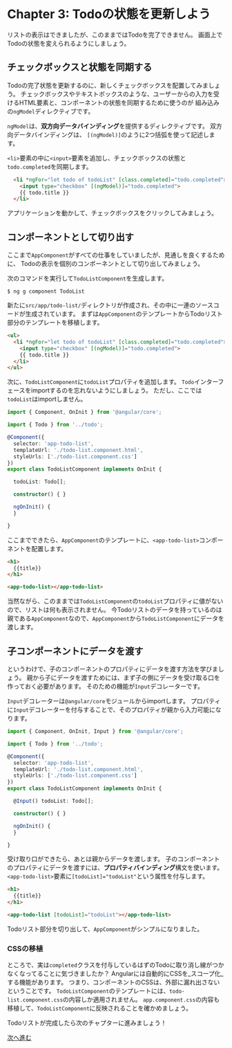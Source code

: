 # Chapter 3: Todoの状態を更新しよう

リストの表示はできましたが、このままではTodoを完了できません。
画面上でTodoの状態を変えられるようにしましょう。

## チェックボックスと状態を同期する

Todoの完了状態を更新するのに、新しくチェックボックスを配置してみましょう。
チェックボックスやテキストボックスのような、ユーザーからの入力を受けるHTML要素と、コンポーネントの状態を同期するために使うのが
組み込みの`ngModel`ディレクティブです。

`ngModel`は、**双方向データバインディング**を提供するディレクティブです。
双方向データバインディングは、 `[(ngModel)]`のように2つ括弧を使って記述します。

`<li>`要素の中に`<input>`要素を追加し、チェックボックスの状態と`todo.completed`を同期します。

```html
  <li *ngFor="let todo of todoList" [class.completed]="todo.completed">
    <input type="checkbox" [(ngModel)]="todo.completed">
    {{ todo.title }}
  </li>
```

アプリケーションを動かして、チェックボックスをクリックしてみましょう。

## コンポーネントとして切り出す

ここまで`AppComponent`がすべての仕事をしていましたが、見通しを良くするために、
Todoの表示を個別のコンポーネントとして切り出してみましょう。

次のコマンドを実行して`TodoListComponent`を生成します。

```
$ ng g component TodoList
```

新たに`src/app/todo-list/`ディレクトリが作成され、その中に一連のソースコードが生成されています。
まずは`AppComponent`のテンプレートからTodoリスト部分のテンプレートを移植します。

```html
<ul>
  <li *ngFor="let todo of todoList" [class.completed]="todo.completed">
    <input type="checkbox" [(ngModel)]="todo.completed">
    {{ todo.title }}
  </li>
</ul>
```

次に、`TodoListComponent`に`todoList`プロパティを追加します。
`Todo`インターフェースをimportするのを忘れないようにしましょう。
ただし、ここでは`todoList`はimportしません。

```ts
import { Component, OnInit } from '@angular/core';

import { Todo } from '../todo';

@Component({
  selector: 'app-todo-list',
  templateUrl: './todo-list.component.html',
  styleUrls: ['./todo-list.component.css']
})
export class TodoListComponent implements OnInit {

  todoList: Todo[];

  constructor() { }

  ngOnInit() {
  }

}
```

ここまでできたら、`AppComponent`のテンプレートに、`<app-todo-list>`コンポーネントを配置します。

```html
<h1>
  {{title}}
</h1>

<app-todo-list></app-todo-list>
```

当然ながら、このままでは`TodoListComponent`の`todoList`プロパティに値がないので、リストは何も表示されません。
今Todoリストのデータを持っているのは親である`AppComponent`なので、`AppComponent`から`TodoListComponent`にデータを渡します。

## 子コンポーネントにデータを渡す

というわけで、子のコンポーネントのプロパティにデータを渡す方法を学びましょう。
親から子にデータを渡すためには、まず子の側にデータを受け取る口を作っておく必要があります。
そのための機能が`Input`デコレーターです。

`Input`デコレーターは`@angular/core`モジュールからimportします。
プロパティに`Input`デコレーターを付与することで、そのプロパティが親から入力可能になります。

```ts
import { Component, OnInit, Input } from '@angular/core';

import { Todo } from '../todo';

@Component({
  selector: 'app-todo-list',
  templateUrl: './todo-list.component.html',
  styleUrls: ['./todo-list.component.css']
})
export class TodoListComponent implements OnInit {

  @Input() todoList: Todo[];

  constructor() { }

  ngOnInit() {
  }

}
```

受け取り口ができたら、あとは親からデータを渡します。
子のコンポーネントのプロパティにデータを渡すには、**プロパティバインディング**構文を使います。
`<app-todo-list>`要素に`[todoList]="todoList"`という属性を付与します。

```html
<h1>
  {{title}}
</h1>

<app-todo-list [todoList]="todoList"></app-todo-list>
```

Todoリスト部分を切り出して、`AppComponent`がシンプルになりました。

### CSSの移植

ところで、実は`completed`クラスを付与しているはずのTodoに取り消し線がつかなくなってることに気づきましたか？
Angularには自動的にCSSを_スコープ化_する機能があります。
つまり、コンポーネントのCSSは、外部に漏れ出さないということです。
`TodoListComponent`のテンプレートには、`todo-list.component.css`の内容しか適用されません。
`app.component.css`の内容も移植して、`TodoListComponent`に反映されることを確かめましょう。

Todoリストが完成したら次のチャプターに進みましょう！

[次へ進む](../ch-4/README.md)

